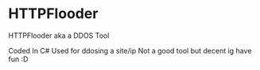 # HTTPFlooder
HTTPFlooder aka a DDOS Tool

Coded In C#
Used for ddosing a site/ip
Not a good tool but decent ig
have fun :D

